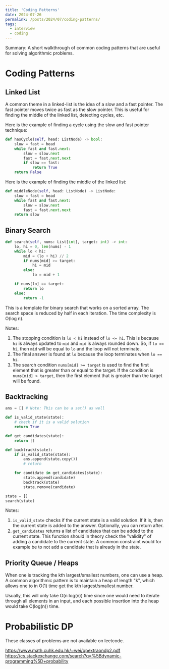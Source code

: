 ```yaml
---
title: 'Coding Patterns'
date: 2024-07-26
permalink: /posts/2024/07/coding-patterns/
tags:
  - interview
  - coding
---
```


Summary: A short walkthrough of common coding patterns that are useful for solving algorithmic problems.

# Coding Patterns

## Linked List

A common theme in a linked-list is the idea of a slow and a fast pointer. The fast pointer moves twice as fast as the slow pointer. This is useful for finding the middle of the linked list, detecting cycles, etc.

Here is the example of finding a cycle using the slow and fast pointer technique:

```Python
def hasCycle(self, head: ListNode) -> bool:
    slow = fast = head
    while fast and fast.next:
        slow = slow.next
        fast = fast.next.next
        if slow == fast:
            return True
    return False
```

Here is the example of finding the middle of the linked list:

```Python
def middleNode(self, head: ListNode) -> ListNode:
    slow = fast = head
    while fast and fast.next:
        slow = slow.next
        fast = fast.next.next
    return slow
```

## Binary Search

```Python
def search(self, nums: List[int], target: int) -> int:
    lo, hi = 0, len(nums) - 1
    while lo < hi:
        mid = (lo + hi) // 2
        if nums[mid] >= target:
            hi = mid
        else:
            lo = mid + 1

    if nums[lo] == target:
        return lo
    else:
        return -1
```

This is a template for binary search that works on a sorted array. The search space is reduced by half in each iteration. The time complexity is O(log n).

Notes:
1. The stopping condition is `lo < hi` instead of `lo <= hi`. This is because `hi` is always updated to `mid` and `mid` is always rounded down. So, if `lo == hi`, then `mid` will be equal to `lo` and the loop will not terminate.
2. The final answer is found at `lo` because the loop terminates when `lo == hi`.
3. The search condition `nums[mid] >= target` is used to find the first element that is greater than or equal to the target. If the condition is `nums[mid] > target`, then the first element that is greater than the target will be found.

## Backtracking

```Python
ans = [] # Note: This can be a set() as well

def is_valid_state(state):
    # check if it is a valid solution
    return True

def get_candidates(state):
    return []

def backtrack(state):
    if is_valid_state(state):
        ans.append(state.copy())
        # return

    for candidate in get_candidates(state):
        state.append(candidate)
        backtrack(state)
        state.remove(candidate)

state = []
search(state)
```

Notes:
1. `is_valid_state` checks if the current state is a valid solution. If it is, then the current state is added to the answer. Optionally, you can return after.
2. `get_candidates` returns a list of candidates that can be added to the current state. This
function should in theory check the "validity" of adding a candidate to the current state.
A common constraint would for example be to not add a candidate that is already in the state.

## Priority Queue / Heaps

When one is tracking the kth largest/smallest numbers, one can use a heap. A common algorithmic pattern is to maintain a heap of length "k", which allows one to in O(1) time get the kth largest/smallest number.

Usually, this will only take O(n log(n)) time since one would need to iterate through all elements in an input, and each possible insertion into the heap would take O(log(n)) time.

# Probabilistic DP

These classes of problems are not available on leetcode.

https://www.math.cuhk.edu.hk/~wei/opextraondp2.pdf
https://cs.stackexchange.com/search?q=%5Bdynamic-programming%5D+probability
